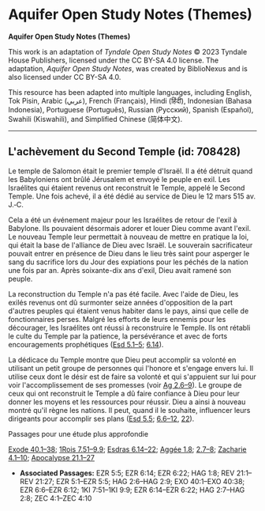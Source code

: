 # Aquifer Open Study Notes (Themes)

**Aquifer Open Study Notes (Themes)**

This work is an adaptation of *Tyndale Open Study Notes* © 2023 Tyndale House Publishers, licensed under the CC BY\-SA 4\.0 license. The adaptation, *Aquifer Open Study Notes*, was created by BiblioNexus and is also licensed under CC BY\-SA 4\.0\.

This resource has been adapted into multiple languages, including English, Tok Pisin, Arabic (عربي), French (Français), Hindi (हिंदी), Indonesian (Bahasa Indonesia), Portuguese (Português), Russian (Русский), Spanish (Español), Swahili (Kiswahili), and Simplified Chinese (简体中文).



--------------------------------

## L'achèvement du Second Temple (id: 708428)

Le temple de Salomon était le premier temple d'Israël. Il a été détruit quand les Babyloniens ont brûlé Jérusalem et envoyé le peuple en exil. Les Israélites qui étaient revenus ont reconstruit le Temple, appelé le Second Temple. Une fois achevé, il a été dédié au service de Dieu le 12 mars 515 av. J.‑C. 

Cela a été un événement majeur pour les Israélites de retour de l'exil à Babylone. Ils pouvaient désormais adorer et louer Dieu comme avant l'exil. Le nouveau Temple leur permettait à nouveau de mettre en pratique la loi, qui était la base de l'alliance de Dieu avec Israël. Le souverain sacrificateur pouvait entrer en présence de Dieu dans le lieu très saint pour asperger le sang du sacrifice lors du Jour des expiations pour les péchés de la nation une fois par an. Après soixante\-dix ans d'exil, Dieu avait ramené son peuple.

La reconstruction du Temple n'a pas été facile. Avec l'aide de Dieu, les exilés revenus ont dû surmonter seize années d'opposition de la part d'autres peuples qui étaient venus habiter dans le pays, ainsi que celle de fonctionnaires perses. Malgré les efforts de leurs ennemis pour les décourager, les Israélites ont réussi à reconstruire le Temple. Ils ont rétabli le culte du Temple par la patience, la persévérance et avec de forts encouragements prophétiques ([Esd 5\.1–5](https://ref.ly/Ezra5:1-Ezra5:5); [6\.14](https://ref.ly/Ezra6:14)).

La dédicace du Temple montre que Dieu peut accomplir sa volonté en utilisant un petit groupe de personnes qui l'honore et s'engage envers lui. Il utilise ceux dont le désir est de faire sa volonté et qui s'appuient sur lui pour voir l'accomplissement de ses promesses (voir [Ag 2\.6–9](https://ref.ly/Hag2:6-Hag2:9)). Le groupe de ceux qui ont reconstruit le Temple a dû faire confiance à Dieu pour leur donner les moyens et les ressources pour réussir. Dieu a ainsi à nouveau montré qu'il règne les nations. Il peut, quand il le souhaite, influencer leurs dirigeants pour accomplir ses plans ([Esd 5\.5](https://ref.ly/Ezra5:5); [6\.6–12](https://ref.ly/Ezra6:6-Ezra6:12), [22](https://ref.ly/Ezra6:22)).

Passages pour une étude plus approfondie

[Exode 40\.1–38](https://ref.ly/Exod40:1-Exod40:38); [1Rois 7\.51–9\.9](https://ref.ly/1Kgs7:51-1Kgs9:9); [Esdras 6\.14–22](https://ref.ly/Ezra6:14-Ezra6:22); [Aggée 1\.8](https://ref.ly/Hag1:8); [2\.7–8](https://ref.ly/Hag2:7-Hag2:8); [Zacharie 4\.1–10](https://ref.ly/Zech4:1-Zech4:10); [Apocalypse 21\.1–27](https://ref.ly/Rev21:1-Rev21:27)

* **Associated Passages:** EZR 5:5; EZR 6:14; EZR 6:22; HAG 1:8; REV 21:1–REV 21:27; EZR 5:1–EZR 5:5; HAG 2:6–HAG 2:9; EXO 40:1–EXO 40:38; EZR 6:6–EZR 6:12; 1KI 7:51–1KI 9:9; EZR 6:14–EZR 6:22; HAG 2:7–HAG 2:8; ZEC 4:1–ZEC 4:10

